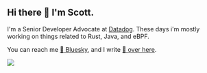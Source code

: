 ## Hi there 👋 I'm Scott.

I'm a Senior Developer Advocate at [Datadog](https://datadoghq.com). These days i'm mostly working on things related to Rust, Java, and eBPF. 

You can reach me [🦋 Bluesky](https://bsky.app/profile/scottgerring.com), and I write [🌅 over here](https://blog.scottgerring.com/).

<!--
**scottgerring/scottgerring** is a ✨ _special_ ✨ repository because its `README.md` (this file) appears on your GitHub profile.

Here are some ideas to get you started:

- 🔭 I’m currently working on ...
- 🌱 I’m currently learning ...
- 👯 I’m looking to collaborate on ...
- 🤔 I’m looking for help with ...
- 💬 Ask me about ...
- 📫 How to reach me: ...
- 😄 Pronouns: ...
- ⚡ Fun fact: ...
-->
<!-- [![Anurag's GitHub stats](https://github-readme-stats.vercel.app/api?username=scottgerring&theme=nightowl)](https://github.com/scottgerring/github-readme-stats) -->
<picture>
  <source
    srcset="https://github-readme-stats.vercel.app/api?username=scottgerring&show_icons=true&theme=nightowl"
    media="(prefers-color-scheme: dark)"
  />
  <source
    srcset="https://github-readme-stats.vercel.app/api?username=scottgerring&show_icons=true&theme=ambient_gradient"
    media="(prefers-color-scheme: light), (prefers-color-scheme: no-preference)"
  />
  <img src="https://github-readme-stats.vercel.app/api?username=scottgerring&show_icons=true" />
</picture>
